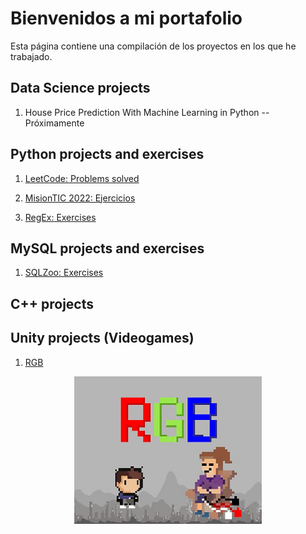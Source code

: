 # Bienvenidos a mi portafolio

Esta página contiene una compilación de los proyectos en los que he trabajado.


## Data Science projects
1. House Price Prediction With Machine Learning in Python -- Próximamente


## Python projects and exercises

1. [LeetCode: Problems solved](https://github.com/DiegoGuisasola/python_practice_basic_1/tree/master/leetcode)

2. [MisionTIC 2022: Ejercicios](https://github.com/DiegoGuisasola/python_practice_basic_1/tree/master/mintic)

3. [RegEx: Exercises](https://github.com/DiegoGuisasola/python_practice_basic_1/tree/master/re)

## MySQL projects and exercises

1. [SQLZoo: Exercises](https://github.com/DiegoGuisasola/sql_practice)

## C++ projects

## Unity projects (Videogames)

1. [RGB](https://nexocol.itch.io/rgb)

<p align="center">
  <img src="/images/rgb.png" />
</p>
